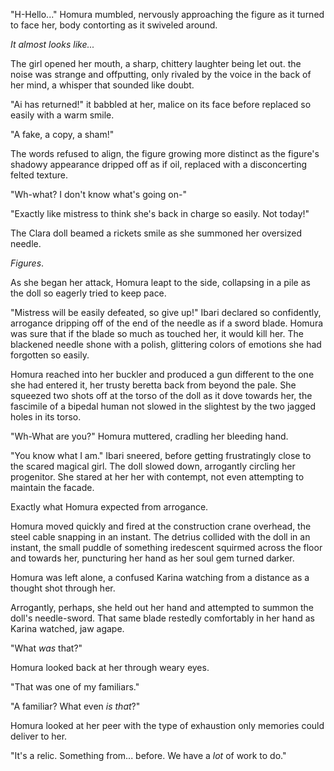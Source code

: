 "H-Hello..." Homura mumbled, nervously approaching the figure as it turned to face her, body contorting as it swiveled around.  

*It almost looks like...*

The girl opened her mouth, a sharp, chittery laughter being let out.  the noise was strange and offputting, only rivaled by the voice in the back of her mind, a whisper that sounded like doubt.

"Ai has returned!" it babbled at her, malice on its face before replaced so easily with a warm smile. 

"A fake, a copy, a sham!"

The words refused to align, the figure growing more distinct as the figure's shadowy appearance dripped off as if oil, replaced with a disconcerting felted texture.

"Wh-what?  I don't know what's going on-"

"Exactly like mistress to think she's back in charge so easily.  Not today!"

The Clara doll beamed a rickets smile as she summoned her oversized needle.  

*Figures*.

As she began her attack, Homura leapt to the side, collapsing in a pile as the doll so eagerly tried to keep pace.

"Mistress will be easily defeated, so give up!" Ibari declared so confidently, arrogance dripping off of the end of the needle as if a sword blade.  Homura was sure that if the blade so much as touched her, it would kill her.  The blackened needle shone with a polish, glittering colors of emotions she had forgotten so easily.

Homura reached into her buckler and produced a gun different to the one she had entered it, her trusty beretta back from beyond the pale.  She squeezed two shots off at the torso of the doll as it dove towards her, the fascimile of a bipedal human not slowed in the slightest by the two jagged holes in its torso.

"Wh-What are you?"  Homura muttered, cradling her bleeding hand.

"You know what I am." Ibari sneered, before getting frustratingly close to the scared magical girl.  The doll slowed down, arrogantly circling her progenitor.  She stared at her her with contempt, not even attempting to maintain the facade.  

Exactly what Homura expected from arrogance.

Homura moved quickly and fired at the construction crane overhead, the steel cable snapping in an instant.  The detrius collided with the doll in an instant, the small puddle of something iredescent squirmed across the floor and towards her, puncturing her hand as her soul gem turned darker.

Homura was left alone, a confused Karina watching from a distance as a thought shot through her.  

Arrogantly, perhaps, she held out her hand and attempted to summon the doll's needle-sword.  That same blade restedly comfortably in her hand as Karina watched, jaw agape.

"What *was* that?"

Homura looked back at her through weary eyes.

"That was one of my familiars."

"A familiar?  What even *is that*?"

Homura looked at her peer with the type of exhaustion only memories could deliver to her.

"It's a relic. Something from... before.  We have a *lot* of work to do."

